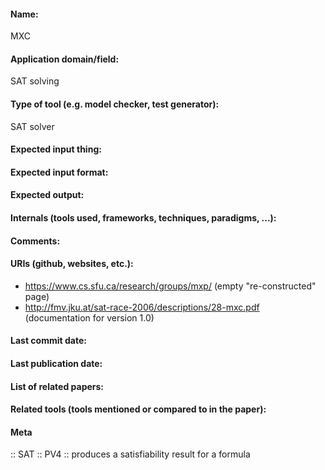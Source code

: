 #### Name:
MXC

#### Application domain/field:
SAT solving

#### Type of tool (e.g. model checker, test generator):
SAT solver

#### Expected input thing:

#### Expected input format:

#### Expected output:

#### Internals (tools used, frameworks, techniques, paradigms, ...):

#### Comments:

#### URIs (github, websites, etc.):
- https://www.cs.sfu.ca/research/groups/mxp/ (empty "re-constructed" page)
- http://fmv.jku.at/sat-race-2006/descriptions/28-mxc.pdf (documentation for version 1.0)

#### Last commit date:

#### Last publication date:

#### List of related papers:

#### Related tools (tools mentioned or compared to in the paper):

#### Meta
:: SAT
:: PV4 :: produces a satisfiability result for a formula